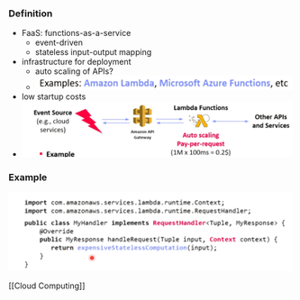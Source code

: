### Definition
+ FaaS: functions-as-a-service
	+ event-driven
	+ stateless input-output mapping
+ infrastructure for deployment
	+ auto scaling of APIs?
	+ ![](../../../../z_images/Pasted%20image%2020220610121330.png)
+ low startup costs
+ ![](../../../../z_images/Pasted%20image%2020220610121406.png)

### Example
![](../../../../z_images/Pasted%20image%2020220610121415.png)

[[Cloud Computing]]
